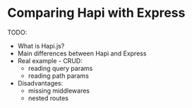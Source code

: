 # Comparing Hapi with Express

TODO:
- What is Hapi.js?
- Main differences between Hapi and Express
- Real example - CRUD:
    - reading query params
    - reading path params
- Disadvantages:
    - missing middlewares
    - nested routes